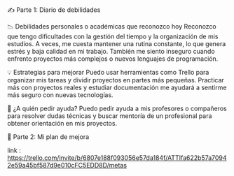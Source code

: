 ✍️ Parte 1: Diario de debilidades

📉 Debilidades personales o académicas que reconozco hoy
Reconozco que tengo dificultades con la gestión del tiempo y la organización de mis estudios. A veces, me cuesta mantener una rutina constante, lo que genera estrés y baja calidad en mi trabajo. También me siento inseguro cuando enfrento proyectos más complejos o nuevos lenguajes de programación.

💡 Estrategias para mejorar
Puedo usar herramientas como Trello para organizar mis tareas y dividir proyectos en partes más pequeñas. Practicar más con proyectos reales y estudiar documentación me ayudará a sentirme más seguro con nuevas tecnologías.

🤔 ¿A quién pedir ayuda?
Puedo pedir ayuda a mis profesores o compañeros para resolver dudas técnicas y buscar mentoría de un profesional para obtener orientación en mis proyectos.

🚀 Parte 2: Mi plan de mejora

link : https://trello.com/invite/b/6807e188f093056e57da184f/ATTIfa622b57a70942e59a45bf587d9e010cFC5EDD8D/metas

